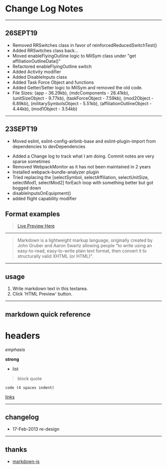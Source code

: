 # Change Log Notes

---

## 26SEPT19

- Removed RRSwitches class in favor of reinforcedReducedSwitchTest()
- Added RRSwitches class back...
- Moved enableFlyingOutline logic to MilSym class under "get affiliationOutlineData()"
- Refactored enableFlyingOutline switch
- Added Activity modifier
- Added DisableInputs class
- Added Task Force Object and functions
- Added Getter/Setter logic to MilSym and removed the old code.
- File Sizes: (app - 36.29kb), (mdcComponents - 28.41kb), (unitSizeObject - 9.77kb), (taskForceObject - 7.59kb), (mod2Object - 6.89kb), (militarySymbolsObject - 5.51kb), (affiliationOutlineObject - 4.44kb), (mod1Object - 3.54kb)

---

## 23SEPT19

- Moved eslint, eslint-config-airbnb-base and eslint-plugin-import from dependencies to devDependencies

* Added a Change log to track what I am doing. Commit notes are very sparse sometimes
* Removed WebpackMonitor as it has not been maintained in 2 years
* Installed webpack-bundle-analyzer plugin
* Tried replacing the [selectSymbol, selectAffiliation, selectUnitSize, selectMod1, selectMod2] forEach loop with something better but got bogged down
* disableInputsOnEquipment()
* added flight capability modifier

## Format examples

> [Live Preview Here](https://markdownlivepreview.com)

---

> Markdown is a lightweight markup language, originally created by John Gruber and Aaron Swartz allowing people "to write using an easy-to-read, easy-to-write plain text format, then convert it to structurally valid XHTML (or HTML)".

---

## usage

1. Write markdown text in this textarea.
2. Click 'HTML Preview' button.

---

## markdown quick reference

# headers

_emphasis_

**strong**

- list

> block quote

    code (4 spaces indent)

[links](https://wikipedia.org)

---

## changelog

- 17-Feb-2013 re-design

---

## thanks

- [markdown-js](https://github.com/evilstreak/markdown-js)
